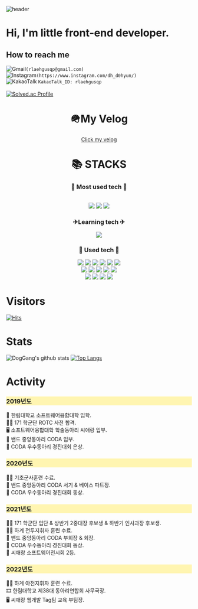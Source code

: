 ![header](https://capsule-render.vercel.app/api?type=waving&color=auto&height=300&section=header&text=DogGang&fontSize=90&animation=fadeIn&fontAlignY=38&desc=Welcome%20my%20github%20:%29&descAlignY=57&descAlign=62)
<br>

<h1>Hi, I'm little front-end developer.</h1>
<h2>How to reach me</h2>

![Gmail](https://img.shields.io/badge/Gmail-D14836?style=for-the-badge&logo=gmail&logoColor=white)`(rlaehgusqp@gmail.com)`</br>
![Instagram](https://img.shields.io/badge/dh_d0hyun-%23E4405F.svg?style=for-the-badge&logo=Instagram&logoColor=white)`(https://www.instagram.com/dh_d0hyun/)`</br>
![KakaoTalk](https://img.shields.io/badge/kakaotalk-ffcd00.svg?style=for-the-badge&logo=kakaotalk&logoColor=000000) `KakaoTalk_ID: rlaehgusqp`</br><br>
[![Solved.ac Profile](http://mazassumnida.wtf/api/v2/generate_badge?boj=rlaehgusqp)](https://solved.ac/rlaehgusqp/)

<div align=center><h1>🪖My Velog</h1></div>
<div align=center><a href="https://velog.io/@doggang/posts">Click my velog</a></div>
<div align=center><h1>📚 STACKS</h1></div>
<div align=center> 
  <h3>🚀 Most used tech 🚀</h3>
  <br>
  <img src="https://img.shields.io/badge/html5-E34F26?style=for-the-badge&logo=html5&logoColor=white"> 
  <img src="https://img.shields.io/badge/css-1572B6?style=for-the-badge&logo=css3&logoColor=white"> 
  <img src="https://img.shields.io/badge/javascript-F7DF1E?style=for-the-badge&logo=javascript&logoColor=black"> 
  
  <h3>✈Learning tech ✈</h3>
  <img src="https://img.shields.io/badge/react-61DAFB?style=for-the-badge&logo=react&logoColor=black"> 
  
  <h3>🚗 Used tech 🚗</h3>
  <img src="https://img.shields.io/badge/bootstrap-7952B3?style=for-the-badge&logo=bootstrap&logoColor=white">
  <img src="https://img.shields.io/badge/jquery-0769AD?style=for-the-badge&logo=jquery&logoColor=white">
  <img src="https://img.shields.io/badge/C-A8B9CC?style=for-the-badge&logo=C&logoColor=white">
  <img src="https://img.shields.io/badge/Unity-FFFFFF?style=for-the-badge&logo=Unity&logoColor=black">
  <img src="https://img.shields.io/badge/RStudio-75AADB?style=for-the-badge&logo=RStudio&logoColor=white">
  <img src="https://img.shields.io/badge/Dart-0175C2?style=for-the-badge&logo=Dart&logoColor=white">

  <br>
  <img src="https://img.shields.io/badge/oracle-F80000?style=for-the-badge&logo=oracle&logoColor=white"> 
  <img src="https://img.shields.io/badge/mysql-4479A1?style=for-the-badge&logo=mysql&logoColor=white"> 
  <img src="https://img.shields.io/badge/node.js-339933?style=for-the-badge&logo=Node.js&logoColor=white">
  <img src="https://img.shields.io/badge/apache tomcat-F8DC75?style=for-the-badge&logo=apachetomcat&logoColor=white">
  <img src="https://img.shields.io/badge/java-007396?style=for-the-badge&logo=java&logoColor=white"> 
  <br>
  <img src="https://img.shields.io/badge/python-3776AB?style=for-the-badge&logo=python&logoColor=white"> 
  <img src="https://img.shields.io/badge/flutter-02569B?style=for-the-badge&logo=flutter&logoColor=white">
  <img src="https://img.shields.io/badge/github-181717?style=for-the-badge&logo=github&logoColor=white">
  <img src="https://img.shields.io/badge/git-F05032?style=for-the-badge&logo=git&logoColor=white">
</div>

<h1>Visitors</h1>

  [![Hits](https://hits.seeyoufarm.com/api/count/incr/badge.svg?url=https%3A%2F%2Fgithub.com%2Fdoggang&count_bg=%2379C83D&title_bg=%233F3939&icon=&icon_color=%23E7E7E7&title=hits&edge_flat=false)](https://hits.seeyoufarm.com)
<h1>Stats</h1>

![DogGang's github stats](https://github-readme-stats.vercel.app/api?username=DogGang&show_icons=true&include_all_commits)
[![Top Langs](https://github-readme-stats.vercel.app/api/top-langs/?username=DogGang&layout=compact)](https://github.com/DogGang/github-readme-stats)

<h1>Activity</h1>
<h3 style='background-color: #fff5b1'>2019년도</h3>
🏫 한림대학교 소프트웨어융합대학 입학.<br>
💂‍♂️ 171 학군단 ROTC 사전 합격.<br>
🖥️ 소프트웨어융합대학 학술동아리 씨애랑 입부.<br>
🎸 밴드 중앙동아리 CODA 입부.<br>
🎸 CODA 우수동아리 경진대회 은상.<br>

<h3 style='background-color: #fff5b1'>2020년도</h3>
💂‍♂️ 기초군사훈련 수료.<br>
🎸 밴드 중앙동아리 CODA 서기 & 베이스 파트장.<br>
🎸 CODA 우수동아리 경진대회 동상.<br>

<h3 style='background-color: #fff5b1'>2021년도</h3>
💂‍♂️ 171 학군단 입단 & 상반기 2중대장 후보생 & 하반기 인사과장 후보생. <br>
💂‍♂️ 하계 전투지휘자 훈련 수료.<br>
🎸 밴드 중앙동아리 CODA 부회장 & 회장.<br>
🎸 CODA 우수동아리 경진대회 동상.<br>
🥈 씨애랑 소프트웨어전시회 2등.<br>

<h3 style='background-color: #fff5b1'>2022년도</h3>
💂‍♂️ 하계 야전지휘자 훈련 수료.<br>
🎞️ 한림대학교 제38대 동아리연합회 사무국장.<br>
🖥️ 씨애랑 웹개발 Tag팀 교육 부팀장.<br>
